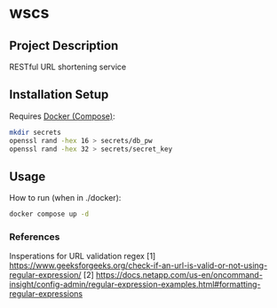 # wscs

## Project Description

RESTful URL shortening service

## Installation Setup

Requires [Docker (Compose)](https://www.docker.com/):

```bash
mkdir secrets
openssl rand -hex 16 > secrets/db_pw
openssl rand -hex 32 > secrets/secret_key
```

## Usage

How to run (when in ./docker):

```bash
docker compose up -d
```

### References

Insperations for URL validation regex
[1] <https://www.geeksforgeeks.org/check-if-an-url-is-valid-or-not-using-regular-expression/>
[2] <https://docs.netapp.com/us-en/oncommand-insight/config-admin/regular-expression-examples.html#formatting-regular-expressions>
